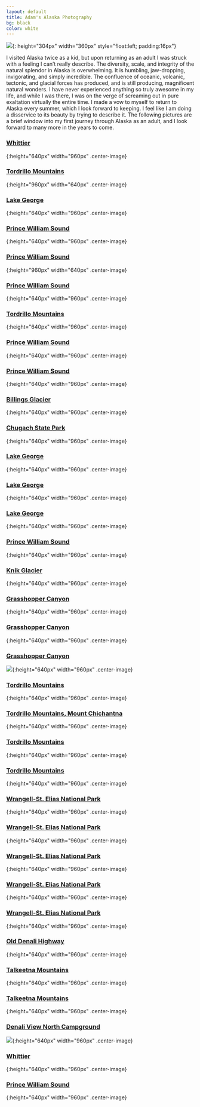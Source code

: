 ```yaml
---
layout: default
title: Adam's Alaska Photography
bg: black
color: white
---
```


<meta property="og:image" content="https://lh3.googleusercontent.com/qVwgAWN86D62ooGBFdqjKCqrfGcsm-v70yyXxH3bVhh91y7lPHKRIsAz1KHB59w0m13qzhSh9-vaNqpcq8_HnhuTEPGh1Vycylldyd1JFBvznngPjxEWPcEQZrWqSPOoutFRXp_ufrM=w2400" />

![](https://lh3.googleusercontent.com/qVwgAWN86D62ooGBFdqjKCqrfGcsm-v70yyXxH3bVhh91y7lPHKRIsAz1KHB59w0m13qzhSh9-vaNqpcq8_HnhuTEPGh1Vycylldyd1JFBvznngPjxEWPcEQZrWqSPOoutFRXp_ufrM=w2400){: height="304px" width="360px" style="float:left; padding:16px"}

I visited Alaska twice as a kid, but upon returning as an adult I was struck with a feeling I can’t really describe. The diversity, scale, and integrity of the natural splendor in Alaska is overwhelming. It is humbling, jaw-dropping, invigorating, and simply incredible. The confluence of oceanic, volcanic, tectonic, and glacial forces has produced, and is still producing, magnificent natural wonders. I have never experienced anything so truly awesome in my life, and while I was there, I was on the verge of screaming out in pure exaltation virtually the entire time. I made a vow to myself to return to Alaska every summer, which I look forward to keeping. I feel like I am doing a disservice to its beauty by trying to describe it. The following pictures are a brief window into my first journey through Alaska as an adult, and I look forward to many more in the years to come. 

### [Whittier](https://earth.app.goo.gl/x9SJ8R)
![](){:height="640px" width="960px" .center-image}

### [Tordrillo Mountains](https://earth.app.goo.gl/oAazVY)
![](){:height="960px" width="640px" .center-image}

### [Lake George](https://earth.app.goo.gl/JXXJbu)
![](){:height="640px" width="960px" .center-image}

### [Prince William Sound](https://earth.app.goo.gl/APrMwk)
![](){:height="640px" width="960px" .center-image}

### [Prince William Sound](https://earth.app.goo.gl/APrMwk)
![](){:height="960px" width="640px" .center-image}

### [Prince William Sound](https://earth.app.goo.gl/APrMwk)
![](){:height="640px" width="960px" .center-image}

### [Tordrillo Mountains](https://earth.app.goo.gl/oAazVY)
![](){:height="640px" width="960px" .center-image}

### [Prince William Sound](https://earth.app.goo.gl/APrMwk)
![](){:height="640px" width="960px" .center-image}

### [Prince William Sound](https://earth.app.goo.gl/APrMwk)
![](){:height="640px" width="960px" .center-image}

### [Billings Glacier](https://earth.app.goo.gl/8w9f9W)
![](){:height="640px" width="960px" .center-image}

### [Chugach State Park](https://earth.app.goo.gl/DDDGan)
![](){:height="640px" width="960px" .center-image}

### [Lake George](https://earth.app.goo.gl/JXXJbu)
![](){:height="640px" width="960px" .center-image}

### [Lake George](https://earth.app.goo.gl/JXXJbu)
![](){:height="640px" width="960px" .center-image}

### [Lake George](https://earth.app.goo.gl/JXXJbu)
![](){:height="640px" width="960px" .center-image}

### [Prince William Sound](https://earth.app.goo.gl/APrMwk)
![](){:height="640px" width="960px" .center-image}

### [Knik Glacier](https://earth.app.goo.gl/KsJsmj)
![](){:height="640px" width="960px" .center-image}

### [Grasshopper Canyon](https://earth.app.goo.gl/cqJuzE)
![](){:height="640px" width="960px" .center-image}

### [Grasshopper Canyon](https://earth.app.goo.gl/cqJuzE)
![](){:height="640px" width="960px" .center-image}

### [Grasshopper Canyon](https://earth.app.goo.gl/cqJuzE)
![](h){:height="640px" width="960px" .center-image}

### [Tordrillo Mountains](https://earth.app.goo.gl/oAazVY)
![](){:height="640px" width="960px" .center-image}

### [Tordrillo Mountains, Mount Chichantna](https://earth.app.goo.gl/oAazVY)
![](){:height="640px" width="960px" .center-image}

### [Tordrillo Mountains](https://earth.app.goo.gl/oAazVY)
![](){:height="640px" width="960px" .center-image}

### [Tordrillo Mountains](https://earth.app.goo.gl/oAazVY)
![](){:height="640px" width="960px" .center-image}

### [Wrangell-St. Elias National Park](https://earth.app.goo.gl/1qMbsQ)
![](){:height="640px" width="960px" .center-image}

### [Wrangell-St. Elias National Park](https://earth.app.goo.gl/1qMbsQ)
![](){:height="640px" width="960px" .center-image}

### [Wrangell-St. Elias National Park](https://earth.app.goo.gl/1qMbsQ)
![](){:height="640px" width="960px" .center-image}

### [Wrangell-St. Elias National Park](https://earth.app.goo.gl/1qMbsQ)
![](){:height="640px" width="960px" .center-image}

### [Wrangell-St. Elias National Park](https://earth.app.goo.gl/1qMbsQ)
![](){:height="640px" width="960px" .center-image}

### [Old Denali Highway](https://earth.app.goo.gl/h6vJNu)
![](){:height="640px" width="960px" .center-image}

### [Talkeetna Mountains](https://earth.app.goo.gl/U9RNpj)
![](){:height="640px" width="960px" .center-image}

### [Talkeetna Mountains](https://earth.app.goo.gl/U9RNpj)
![](){:height="640px" width="960px" .center-image}

### [Denali View North Campground](https://earth.app.goo.gl/HRUCNv)
![](https://lh3.googleusercontent.com/csQpPJUclSHPTsNYjHFE7gJe36pcQlfBCglSdqGL-NPaYx1zd7dGzukaFyiOqYcap2ZeWcVJKrzCgQJeARZqkg_JtjDapVy6a6x_93qUR8JOoCTzE9WpduObi-H7VwEJQMMJq4oUPRo=w2400){:height="640px" width="960px" .center-image}

### [Whittier](https://earth.app.goo.gl/x9SJ8R)
![](){:height="640px" width="960px" .center-image}

### [Prince William Sound](https://earth.app.goo.gl/APrMwk)
![](){:height="640px" width="960px" .center-image}
